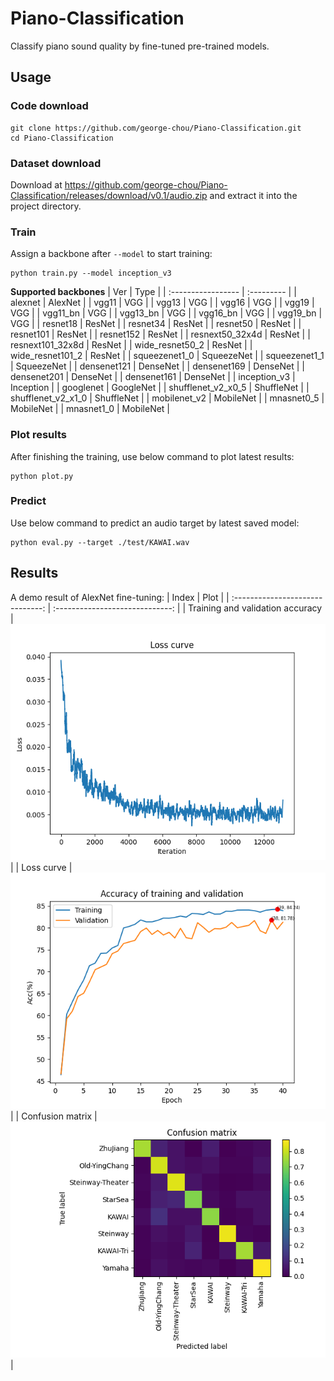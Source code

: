 # Piano-Classification

Classify piano sound quality by fine-tuned pre-trained models.

## Usage

### Code download

```
git clone https://github.com/george-chou/Piano-Classification.git
cd Piano-Classification
```
### Dataset download

Download at <https://github.com/george-chou/Piano-Classification/releases/download/v0.1/audio.zip> and extract it into the project directory.

### Train
Assign a backbone after `--model` to start training:
```
python train.py --model inception_v3
```

__Supported backbones__
| Ver                | Type       |
| :----------------- | :--------- |
| alexnet            | AlexNet    |
| vgg11              | VGG        |
| vgg13              | VGG        |
| vgg16              | VGG        |
| vgg19              | VGG        |
| vgg11_bn           | VGG        |
| vgg13_bn           | VGG        |
| vgg16_bn           | VGG        |
| vgg19_bn           | VGG        |
| resnet18           | ResNet     |
| resnet34           | ResNet     |
| resnet50           | ResNet     |
| resnet101          | ResNet     |
| resnet152          | ResNet     |
| resnext50_32x4d    | ResNet     |
| resnext101_32x8d   | ResNet     |
| wide_resnet50_2    | ResNet     |
| wide_resnet101_2   | ResNet     |
| squeezenet1_0      | SqueezeNet |
| squeezenet1_1      | SqueezeNet |
| densenet121        | DenseNet   |
| densenet169        | DenseNet   |
| densenet201        | DenseNet   |
| densenet161        | DenseNet   |
| inception_v3       | Inception  |
| googlenet          | GoogleNet  |
| shufflenet_v2_x0_5 | ShuffleNet |
| shufflenet_v2_x1_0 | ShuffleNet |
| mobilenet_v2       | MobileNet  |
| mnasnet0_5         | MobileNet  |
| mnasnet1_0         | MobileNet  |

### Plot results
After finishing the training, use below command to plot latest results:
```
python plot.py
```

### Predict
Use below command to predict an audio target by latest saved model:
```
python eval.py --target ./test/KAWAI.wav
```

## Results
A demo result of AlexNet fine-tuning:
|              Index               |              Plot               |
| :------------------------------: | :-----------------------------: |
| Training and validation accuracy | <img src="./results/loss.png"/> |
|            Loss curve            | <img src="./results/acc.png"/>  |
|         Confusion matrix         | <img src="./results/mat.png"/>  |